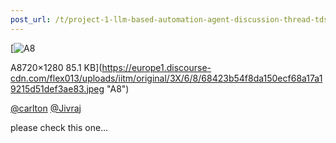 ```yaml
---
post_url: /t/project-1-llm-based-automation-agent-discussion-thread-tds-jan-2025/164277/359
---
```

[![A8](https://europe1.discourse-cdn.com/flex013/uploads/iitm/optimized/3X/6/8/68423b54f8da150ecf68a17a19215d51def3ae83_2_281x500.jpeg)

A8720×1280 85.1 KB](https://europe1.discourse-cdn.com/flex013/uploads/iitm/original/3X/6/8/68423b54f8da150ecf68a17a19215d51def3ae83.jpeg "A8")

  
[@carlton](/u/carlton) [@Jivraj](/u/jivraj)

please check this one…
